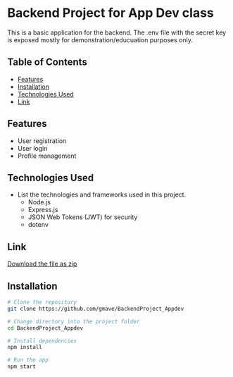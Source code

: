 # Backend Project for App Dev class

This is a basic application for the backend. The .env file with the secret key is exposed mostly for demonstration/educuation purposes only. 


## Table of Contents

- [Features](#features)
- [Installation](#installation)
- [Technologies Used](#technologiesused)
- [Link](#link)

## Features

  - User registration
  - User login
  - Profile management

## Technologies Used

- List the technologies and frameworks used in this project. 
  - Node.js
  - Express.js
  - JSON Web Tokens (JWT) for security
  - dotenv

    
## Link

[Download the file as zip](https://drive.google.com/file/d/1o9TdB5KIvjCwgjkx5TW5JUTMftxdvaS9/view?usp=sharing)

## Installation



```bash
# Clone the repository
git clone https://github.com/gmave/BackendProject_Appdev

# Change directory into the project folder
cd BackendProject_Appdev

# Install dependencies
npm install

# Run the app
npm start
